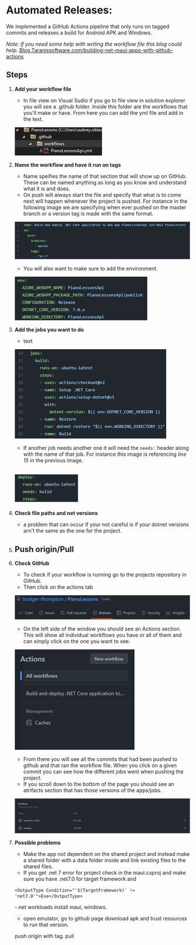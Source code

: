 # Automated Releases:
We implemented a GitHub Actions pipeline that only runs on tagged commits and releases a build for Android APK and Windows.

*Note: If you need some help with writing the workflow file this blog could help.*
[Blog.Taranissoftware.com/building-net-maui-apps-with-github-actions](https://blog.taranissoftware.com/building-net-maui-apps-with-github-actions)

## __Steps__
1. __Add your workflow file__
     - In file view on Visual Sudio if you go to file view in solution explorer you will see a .github folder. Inside this folder are the workflows that you'll make or have. From here you can add the yml file and add in the text.
     
     ![catch and handle request](images/Automated_1.png)

2. __Name the workflow and have it run on tags__
     - Name speifies the name of that section that will show up on GitHub. These can be named anything as long as you know and understand what it is and does.
     - On push will always start the file and specify that what is to come next will happen whenever the project is pushed. For instance in the following image we are specifying when ever pushed on the master branch or a version tag is made with the same format.

     ![catch and handle request](images/Automated_2.png)
     - You will also want to make sure to add the environment.

     ![catch and handle request](images/Automated_3.png)
3. __Add the jobs you want to do__
     - text

     ![catch and handle request](images/Automated_4.png)
     - If another job needs another one it will need the `needs:` header along with the name of that job. For instance this image is referencing *line 15* in the previous image.

     ![catch and handle request](images/Automated_5.png)
     - 

4. __Check file paths and net versions__
     - a problem that can occur if your not careful is if your dotnet versions arn't the same as the one for the project.

5. __Push origin/Pull__
     - 
6. __Check GitHub__
     - To check if your workflow is running go to the projects repository in GitHub.
     - Then click on the actions tab

     ![catch and handle request](images/Automated_6.png)
     - On the left side of the window you should see an Actions section. This will show all individual workflows you have or all of them and can simply click on the one you want to see.
     
     ![catch and handle request](images/Automated_7.png)
     - From there you will see all the commits that had been pushed to github and that ran the workflow file. When you click on a given commit you can see how the different jobs went when pushing the project.
     - If you scroll down to the bottom of the page you should see an atrifacts section that has those versions of the apps/jobs.
     
     ![catch and handle request](images/Automated_8.png)
     
7. __Possible problems__
     - Make the app not dependent on the shared project and instead make a shared folder with a data folder inside and link existing files to the shared files.
     - If you get .net 7 error for project check in the maui.csproj and make sure you have .net7.0 for target framework and 
     ```
     <OutputType Condition="'$(TargetFramework)' != 'net7.0'">Exe</OutputType>
     ```
     -.net workloads install maui, windows.
     - open emulator, go to github page download apk and trust resources to run that version.
     
     <!-- ![catch and handle request](images/image2.png) -->
     push origin with tag.
     pull

